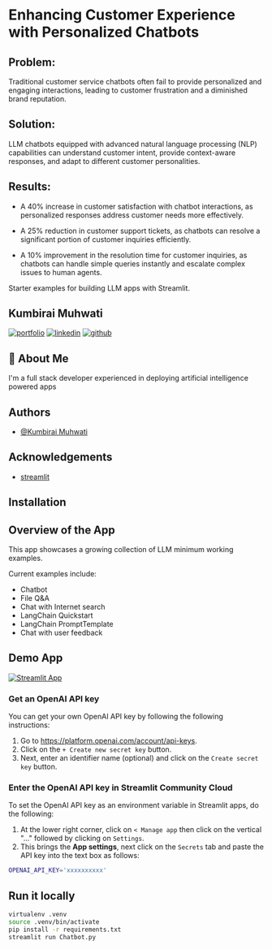 # Enhancing Customer Experience with Personalized Chatbots

## Problem: 
Traditional customer service chatbots often fail to provide personalized and engaging interactions, leading to customer frustration and a diminished brand reputation.

## Solution: 
LLM chatbots equipped with advanced natural language processing (NLP) capabilities can understand customer intent, provide context-aware responses, and adapt to different customer personalities.

## Results:

- A 40% increase in customer satisfaction with chatbot interactions, as personalized responses address customer needs more effectively.

- A 25% reduction in customer support tickets, as chatbots can resolve a significant portion of customer inquiries efficiently.

- A 10% improvement in the resolution time for customer inquiries, as chatbots can handle simple queries instantly and escalate complex issues to human agents.

Starter examples for building LLM apps with Streamlit.

## Kumbirai Muhwati
[![portfolio](https://img.shields.io/badge/my_portfolio-000?style=for-the-badge&logo=ko-fi&logoColor=white)](https://tapiwachamb.github.io/kmuhwati/)
[![linkedin](https://img.shields.io/badge/linkedin-0A66C2?style=for-the-badge&logo=linkedin&logoColor=white)](https://www.linkedin.com/in/https://linkedin.com/in/kumbirai-muhwati/)
[![github](https://img.shields.io/badge/github-1DA1F2?style=for-the-badge&logo=githubr&logoColor=white)](https://github.com/kmuhwati)


## 🚀 About Me
I'm a full stack developer experienced in deploying artificial intelligence powered apps


## Authors

- [@Kumbirai Muhwati](https://github.com/kmuhwati)


## Acknowledgements

 - [streamlit](https://streamlit.io/)
 

## Installation


## Overview of the App

This app showcases a growing collection of LLM minimum working examples.

Current examples include:

- Chatbot
- File Q&A
- Chat with Internet search
- LangChain Quickstart
- LangChain PromptTemplate
- Chat with user feedback

## Demo App

[![Streamlit App](https://static.streamlit.io/badges/streamlit_badge_black_white.svg)](https://llm-examples.streamlit.app/)

### Get an OpenAI API key

You can get your own OpenAI API key by following the following instructions:

1. Go to https://platform.openai.com/account/api-keys.
2. Click on the `+ Create new secret key` button.
3. Next, enter an identifier name (optional) and click on the `Create secret key` button.

### Enter the OpenAI API key in Streamlit Community Cloud

To set the OpenAI API key as an environment variable in Streamlit apps, do the following:

1. At the lower right corner, click on `< Manage app` then click on the vertical "..." followed by clicking on `Settings`.
2. This brings the **App settings**, next click on the `Secrets` tab and paste the API key into the text box as follows:

```sh
OPENAI_API_KEY='xxxxxxxxxx'
```

## Run it locally

```sh
virtualenv .venv
source .venv/bin/activate
pip install -r requirements.txt
streamlit run Chatbot.py
```
